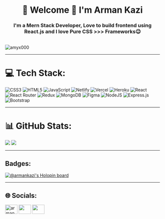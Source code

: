 <h1 align="center">💫 Welcome 👋 I'm Arman Kazi</h1>
<h3 align="center">I'm a Mern Stack Developer, Love to build frontend using React.js and I love Pure CSS >>> Frameworks😉</h3><br/>

<img align="center" src="https://user-images.githubusercontent.com/104687128/187681780-941d00d8-2707-45f8-8273-e1c39d0ecf23.png" alt="amyx000" />

---
# 💻 Tech Stack:
![CSS3](https://img.shields.io/badge/css3-%231572B6.svg?style=flat&logo=css3&logoColor=white) ![HTML5](https://img.shields.io/badge/html5-%23E34F26.svg?style=flat&logo=html5&logoColor=white) ![JavaScript](https://img.shields.io/badge/javascript-%23323330.svg?style=flat&logo=javascript&logoColor=%23F7DF1E) ![Netlify](https://img.shields.io/badge/netlify-%23000000.svg?style=flat&logo=netlify&logoColor=#00C7B7) ![Vercel](https://img.shields.io/badge/vercel-%23000000.svg?style=flat&logo=vercel&logoColor=white) ![Heroku](https://img.shields.io/badge/heroku-%23430098.svg?style=flat&logo=heroku&logoColor=white) ![React](https://img.shields.io/badge/react-%2320232a.svg?style=flat&logo=react&logoColor=%2361DAFB) ![React Router](https://img.shields.io/badge/React_Router-CA4245?style=flat&logo=react-router&logoColor=white) ![Redux](https://img.shields.io/badge/redux-%23593d88.svg?style=flat&logo=redux&logoColor=white) ![MongoDB](https://img.shields.io/badge/MongoDB-%234ea94b.svg?style=flat&logo=mongodb&logoColor=white) 	![Figma](https://img.shields.io/badge/figma-%23F24E1E.svg?style=flat&logo=figma&logoColor=white) ![NodeJS](https://img.shields.io/badge/node.js-6DA55F?style=flat&logo=node.js&logoColor=white) ![Express.js](https://img.shields.io/badge/express.js-%23404d59.svg?style=flat&logo=express&logoColor=%2361DAFB) ![Bootstrap](https://img.shields.io/badge/bootstrap-%23563D7C.svg?style=flat&logo=bootstrap&logoColor=white)

---
# 📊 GitHub Stats:
![](https://github-readme-stats.vercel.app/api?username=Amyx000&theme=flag-india&hide_border=false&include_all_commits=false&count_private=true)
![](https://github-readme-streak-stats.herokuapp.com/?user=Amyx000&theme=flag-india&hide_border=false)<br/>

---

## Badges:
[![@armankazi's Holopin board](https://holopin.io/api/user/board?user=armankazi)](https://holopin.io/@armankazi)

---

## 🌐 Socials:
<a href="https://twitter.com/armankazi111" target="blank"><img align="center" src="https://raw.githubusercontent.com/rahuldkjain/github-profile-readme-generator/master/src/images/icons/Social/twitter.svg" alt="armankazi111" height="30" width="40" /></a>
<a href="https://www.linkedin.com/in/armankazi" target="blank"><img align="center" src="https://cdn-icons-png.flaticon.com/512/2111/2111499.png" alt="" height="30" width="40" /></a>
<a href="https://stackoverflow.com/users/9728909/arman-kazi" target="blank"><img align="center" src="https://cdn-icons-png.flaticon.com/512/2111/2111628.png" alt="" height="30" width="40" /></a>
</p>



